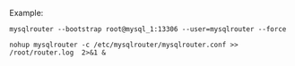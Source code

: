 Example:

    mysqlrouter --bootstrap root@mysql_1:13306 --user=mysqlrouter --force
    
    nohup mysqlrouter -c /etc/mysqlrouter/mysqlrouter.conf >> /root/router.log  2>&1 & 
